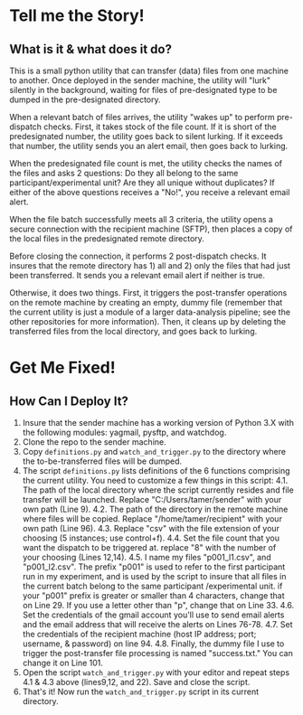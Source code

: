#    Tell me the Story! 
##    What is it & what does it do?

This is a small python utility that can transfer (data) files from one machine to another. Once deployed in the sender machine, the utility will "lurk" silently in the background, waiting for files of pre-designated type to be dumped in the pre-designated directory. 

When a relevant batch of files arrives, the utility "wakes up" to perform pre-dispatch checks. First, it takes stock of the file count. If it is short of the predesignated number, the utility goes back to silent lurking. If it exceeds that number, the utility sends you an alert email, then goes back to lurking.

When the predesignated file count is met, the utility checks the names of the files and asks 2 questions: 
Do they all belong to the same participant/experimental unit? Are they all unique without duplicates?
If either of the above questions receives a  "No!", you receive a relevant email alert.

When the file batch successfully meets all 3 criteria,  the utility opens a secure connection with the recipient machine (SFTP), then places a copy of the local files in the predesignated remote directory.

Before closing the connection, it performs 2 post-dispatch checks. It insures that the remote directory has 1) all and 2) only  the files that had just been transferred. It sends you a relevant email alert if neither is true. 

Otherwise, it does two things. First, it triggers the post-transfer operations on the remote machine by creating an empty, dummy file (remember that the current utility is just a module of a larger data-analysis pipeline; see the other repositories for more information).  Then, it cleans up by deleting the transferred files from the local directory, and goes back to lurking.


#    Get Me Fixed!
##    How Can I Deploy It?

1.    Insure that the sender machine has a working version of Python 3.X with the following modules: yagmail, pysftp, and watchdog.
2.    Clone the repo to the sender machine.
3.    Copy `definitions.py` and `watch_and_trigger.py` to the directory where the to-be-transferred files will be dumped.
4.    The script `definitions.py` lists definitions of the 6 functions comprising the current utility. You need to customize a few  things in this script:
	4.1.    The path of the local directory where the script currently resides and file transfer will be launched. Replace "C:/Users/tamer/sender" with your own path (Line 9).
	4.2.    The path of the directory in the remote machine where files will be copied. Replace "/home/tamer/recipient" with your own path (Line 96).
	4.3.    Replace "csv" with the file extension of your choosing (5 instances; use control+f).
	4.4.    Set the file count that you want the dispatch to be triggered at. replace "8" with the number of your choosing (Lines 12,14).
	4.5.    I name my files "p001_l1.csv", and "p001_l2.csv". The prefix "p001" is used to refer to the first participant run in my experiment, and is used by the script to insure that all files in the current batch belong to the same participant /experimental unit. if your "p001" prefix is greater or smaller than 4 characters, change that on Line 29. If  you use a letter other than "p", change that on Line 33.
	4.6.    Set the credentials of the gmail account you'll use to send email alerts and the email address that will receive the alerts on Lines 76-78.
	4.7.    Set the credentials of the recipient machine (host IP address; port;  username, & password) on line 94.
	4.8.    Finally, the dummy file I use to trigger the post-transfer file processing is named "success.txt." You can change it on Line 101.
5.    Open the script `watch_and_trigger.py` with your editor and repeat steps 4.1 & 4.3 above (lines9,12, and 22). Save and close the script.
6.    That's it! Now run the `watch_and_trigger.py`  script in its current directory.